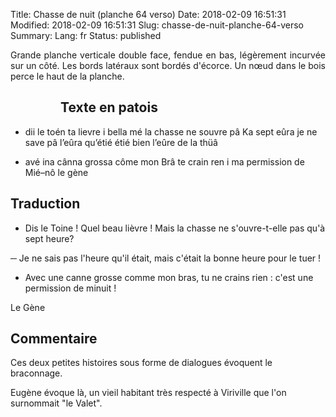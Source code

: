 Title: Chasse de nuit (planche 64 verso)
Date: 2018-02-09 16:51:31
Modified: 2018-02-09 16:51:31
Slug: chasse-de-nuit-planche-64-verso
Summary: 
Lang: fr
Status: published

<p style="text-align:justify;">Grande planche verticale double face, fendue en bas, légèrement incurvée sur un côté. Les bords latéraux sont bordés d'écorce. Un nœud dans le bois perce le haut de la planche.</p>

<figure class="image-block" style="float: left;">
  <img alt="" src="{static}/images/planche_64_verso-2.png">
  <figcaption style="max-width: 288px"></figcaption>
</figure>

## Texte en patois
- dii le toén ta lievre i bella mé la chasse ne souvre pâ Ka sept eûra   je ne save pâ l’eûra qu’étié  étié bien l’eûre de la thüâ

- avé  ina  cânna  grossa  côme  mon  Brâ  te  crain  ren  i  ma  permission  de  Mié–nô     le gène


## Traduction
- Dis le Toine ! Quel beau lièvre !  Mais la chasse ne s'ouvre-t-elle pas qu'à sept heure?

─  Je ne sais pas l'heure qu'il était, mais c'était la bonne heure pour le tuer !

-  Avec une canne grosse comme mon bras, tu ne crains rien : c'est une permission de minuit !


Le Gène

## Commentaire
Ces deux petites histoires sous forme de dialogues évoquent le braconnage.

Eugène évoque là, un vieil habitant très respecté à Viriville que l'on surnommait "le Valet".





